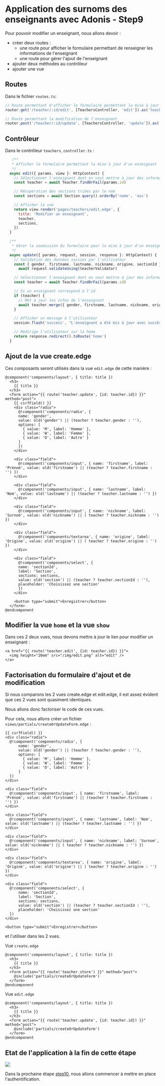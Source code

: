 # Application des surnoms des enseignants avec Adonis - Step9

Pour pouvoir modifier un enseignant, nous allons devoir :

- créer deux routes :
  - une route pour afficher le formulaire permettant de renseigner les informations de l'enseignant
  - une route pour gérer l'ajout de l'enseignant
- ajouter deux méthodes au contrôleur
- ajouter une vue

## Routes

Dans le fichier `routes.ts`:

```js
// Route permettant d'afficher le formulaire permettant la mise à jour d'un enseignant
router.get('/teacher/:id/edit', [TeachersController, 'edit']).as('teacher.edit')

// Route permettant la modification de l'enseignant
router.post('/teacher/:id/update', [TeachersController, 'update']).as('teacher.update')
```

## Contrôleur

Dans le contrôleur `teachers_controller.ts` :

```js
   /**
   * Afficher le formulaire permettant la mise à jour d'un enseignant
   */
  async edit({ params, view }: HttpContext) {
    // Sélectionner l'enseignant dont on veut mettre à jour des informations
    const teacher = await Teacher.findOrFail(params.id)

    // Récupération des sections triées par le nom
    const sections = await Section.query().orderBy('name', 'asc')

    // Afficher la vue
    return view.render('pages/teachers/edit.edge', {
      title: 'Modifier un enseignant',
      teacher,
      sections,
    })
  }

  /**
   * Gérer la soumission du formulaire pour la mise à jour d'un enseignant
   */
  async update({ params, request, session, response }: HttpContext) {
    // Validation des données saisies par l'utilisateur
    const { gender, firstname, lastname, nickname, origine, sectionId } =
      await request.validateUsing(teacherValidator)

    // Sélectionner l'enseignant dont on veut mettre à jour des informations
    const teacher = await Teacher.findOrFail(params.id)

    // Si un enseignant correspond à l'id
    if (teacher) {
      // Met à jour les infos de l'enseignant
      await teacher.merge({ gender, firstname, lastname, nickname, origine, sectionId }).save()
    }

    // Afficher un message à l'utilisateur
    session.flash('success', "L'enseignant a été mis à jour avec succès !")

    // Redirige l'utilisateur sur la home
    return response.redirect().toRoute('home')
  }
```

## Ajout de la vue create.edge

Ces composants seront utilisés dans la vue `edit.edge` de cette manière :

```edge
@component('components/layout', { title: title })
  <h3>
    {{ title }}
  </h3>
  <form action="{{ route('teacher.update', {id: teacher.id}) }}" method="post">
    {{ csrfField() }}
    <div class="radio">
      @!component('components/radio', {
      name: 'gender',
      value: old('gender') || (teacher ? teacher.gender : ''),
      options: [
        { value: 'M', label: 'Homme' },
        { value: 'W', label: 'Femme' },
        { value: 'O', label: 'Autre' }
      ]
      })
    </div>

    <div class="field">
      @!component('components/input', { name: 'firstname', label: 'Prénom', value: old('firstname') || (teacher ? teacher.firstname : '') })
    </div>

    <div class="field">
      @!component('components/input', { name: 'lastname', label: 'Nom', value: old('lastname') || (teacher ? teacher.lastname : '') })
    </div>

    <div class="field">
      @!component('components/input', { name: 'nickname', label: 'Surnom', value: old('nickname') || ( teacher ? teacher.nickname : '') })
    </div>

    <div class="field">
      @!component('components/textarea', { name: 'origine', label: 'Origine', value: old('origine') || ( teacher ? teacher.origine : '') })
    </div>

    <div class="field">
      @!component('components/select', {
      name: 'sectionId',
      label: 'Section',
      sections: sections,
      value: old('section') || (teacher ? teacher.sectionId : ''),
      placeholder: 'Choisissez une section'
      })
    </div>

    <button type="submit">Enregistrer</button>
  </form>
@endcomponent
```

## Modifier la vue `home` et la vue `show`

Dans ces 2 deux vues, nous devons mettre à jour le lien pour modifier un enseignant :

```edge
<a href="{{ route('teacher.edit', {id: teacher.id}) }}">
  <img height="20em" src="/img/edit.png" alt="edit" />
</a>
```

## Factorisation du formulaire d'ajout et de modification

Si nous comparons les 2 vues create.edge et edit.edge, il est assez évident que ces 2 vues sont quasiment identiques.

Nous allons donc factoriser le code de ces vues.

Pour cela, nous allons créer un fichier `views/partials/createOrUpdateForm.edge` :

```edge
{{ csrfField() }}
<div class="radio">
  @!component('components/radio', {
      name: 'gender',
      value: old('gender') || (teacher ? teacher.gender : ''),
      options: [
        { value: 'M', label: 'Homme' },
        { value: 'W', label: 'Femme' },
        { value: 'O', label: 'Autre' }
      ]
  })
</div>

<div class="field">
  @!component('components/input', { name: 'firstname', label: 'Prénom', value: old('firstname') || (teacher ? teacher.firstname : '') })
</div>

<div class="field">
  @!component('components/input', { name: 'lastname', label: 'Nom', value: old('lastname') || (teacher ? teacher.lastname : '') })
</div>

<div class="field">
  @!component('components/input', { name: 'nickname', label: 'Surnom', value: old('nickname') || ( teacher ? teacher.nickname : '') })
</div>

<div class="field">
  @!component('components/textarea', { name: 'origine', label: 'Origine', value: old('origine') || ( teacher ? teacher.origine : '') })
</div>

<div class="field">
  @!component('components/select', {
      name: 'sectionId',
      label: 'Section',
      sections: sections,
      value: old('section') || (teacher ? teacher.sectionId : ''),
      placeholder: 'Choisissez une section'
  })
</div>

<button type="submit">Enregistrer</button>
```

et l'utiliser dans les 2 vues.

Vue `create.edge`

```edge
@component('components/layout', { title: title })
  <h3>
    {{ title }}
  </h3>
  <form action="{{ route('teacher.store') }}" method="post">
    @include('partials/createOrUpdateForm')
  </form>
@endcomponent
```

Vue `edit.edge`

```edge
@component('components/layout', { title: title })
  <h3>
    {{ title }}
  </h3>
  <form action="{{ route('teacher.update', {id: teacher.id}) }}" method="post">
    @include('partials/createOrUpdateForm')
  </form>
@endcomponent
```

## Etat de l'application à la fin de cette étape

<img src="./doc/images/step9-fin.png" />

Dans la prochaine étape <a href="https://github.com/GregLeBarbar/app-teachers-adonisjs/tree/step10">step10</a>, nous allons commencer à mettre en place l'authentification.
